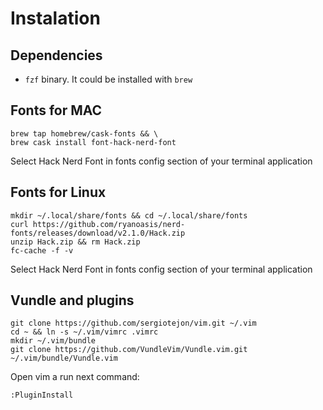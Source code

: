 # Instalation

## Dependencies
* `fzf` binary. It could be installed with `brew`

## Fonts for MAC
```
brew tap homebrew/cask-fonts && \
brew cask install font-hack-nerd-font
```

Select Hack Nerd Font in fonts config section of your terminal application
 
## Fonts for Linux
 
```
mkdir ~/.local/share/fonts && cd ~/.local/share/fonts 
curl https://github.com/ryanoasis/nerd-fonts/releases/download/v2.1.0/Hack.zip
unzip Hack.zip && rm Hack.zip
fc-cache -f -v
```

Select Hack Nerd Font in fonts config section of your terminal application

## Vundle and plugins 
```
git clone https://github.com/sergiotejon/vim.git ~/.vim 
cd ~ && ln -s ~/.vim/vimrc .vimrc
mkdir ~/.vim/bundle
git clone https://github.com/VundleVim/Vundle.vim.git ~/.vim/bundle/Vundle.vim
```

Open vim a run next command:

```
:PluginInstall
```

